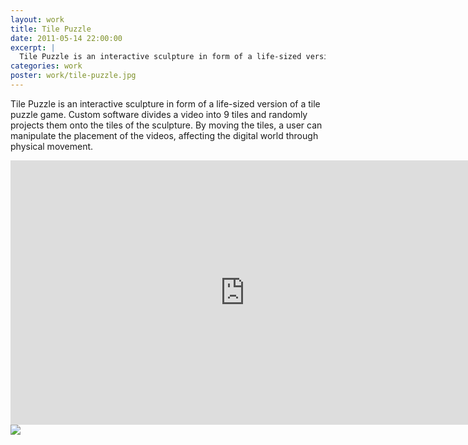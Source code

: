 ```yaml
---
layout: work
title: Tile Puzzle
date: 2011-05-14 22:00:00
excerpt: |
  Tile Puzzle is an interactive sculpture in form of a life-sized version of a tile puzzle game. Custom software divides a video into 9 tiles and randomly projects them onto the tiles of the sculpture. By moving the tiles, a user can manipulate the placement of the videos, affecting the digital world through physical movement.
categories: work
poster: work/tile-puzzle.jpg
---
```


Tile Puzzle is an interactive sculpture in form of a life-sized version of a tile puzzle game. Custom software divides a video into 9 tiles and randomly projects them onto the tiles of the sculpture. By moving the tiles, a user can manipulate the placement of the videos, affecting the digital world through physical movement.

<div class="wide-750">
  <iframe src="https://player.vimeo.com/video/16684166?title=0&amp;byline=0&amp;portrait=0" width="750" height="423" frameborder="0"> </iframe>
</div>

<div class="wide-750">
  <img src="{% asset_path work/tile-puzzle.jpg %}" />
</div>
